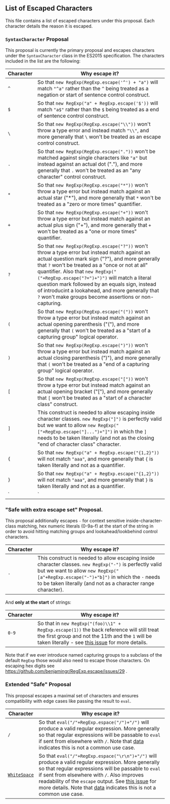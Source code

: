 ## List of Escaped Characters

This file contains a list of escaped characters under this proposal. Each character details the reason it is escaped.

### `SyntaxCharacter` Proposal

This proposal is currently the primary proposal and escapes characters under the `SyntaxCharacter` class 
in the ES2015 specification. The characters included in the list are the following:

|Character  | Why escape it?
|-----------|--------------|
| `^`       | So that `new RegExp(RegExp.escape('^') + "a")` will match `"^a"` rather than the `^` being treated as a negation or start of sentence control construct. | 
| `$`       | So that `new RegExp("a" + RegExp.escape('$'))` will match `"a$"` rather than the `$` being treated as a end of sentence control construct. | 
| `\`       | So that `new RegExp(RegExp.escape("\\"))` won't throw a type error and instead match `"\\"`, and more generally that `\` won't be treated as an escape control construct. |
| `.`       | So that `new RegExp(RegExp.escape("."))` won't be matched against single characters like `"a"` but instead against an actual dot ("."), and more generally that `.` won't be treated as an "any character" control construct. |
| `*`       | So that `new RegExp(RegExp.escape("*"))` won't throw a type error but instead match against an actual star ("*"), and more generally that `*` won't be treated as a "zero or more times" quantifier. |
| `+`       | So that `new RegExp(RegExp.escape("+"))` won't throw a type error but instead match against an actual plus sign ("+"), and more generally that `+` won't be treated as a "one or more times" quantifier. |
| `?`       | So that `new RegExp(RegExp.escape("?"))` won't throw a type error but instead match against an actual question mark sign ("?"), and more generally that `?` won't be treated as a "once or not at all" quantifier. Also that `new RegExp("("+RegExp.escape("?=")+")")` will match a literal question mark followed by an equals sign, instead of introducint a lookahead, and more generally that `?` won't make groups become assertions or non-capturing. |
| `(`       | So that `new RegExp(RegExp.escape("("))` won't throw a type error but instead match against an actual opening parenthesis  ("("), and more generally that `(` won't be treated as a "start of a capturing group" logical operator. |
| `)`       | So that `new RegExp(RegExp.escape(")"))` won't throw a type error but instead match against an actual closing parenthesis  (")"), and more generally that `(` won't be treated as a "end of a capturing group" logical operator. |
| `[`       | So that `new RegExp(RegExp.escape("["))` won't throw a type error but instead match against an actual opening bracket ("["), and more generally that `[` won't be treated as a "start of a character class" construct. |
| `]`       | This construct is needed to allow escaping inside character classes. `new RegExp("]")` is perfectly valid but we want to allow `new RegExp("["+RegExp.escape("]...")+"]")` in which the `]` needs to be taken literally (and not as the closing "end of character class" character.  |
| `{`       | So that `new RegExp("a" + RegExp.escape("{1,2}"))` will not match `"aaa"`, and more generally that `{` is taken literally and not as a quantifier. | 
| `}`       | So that `new RegExp("a" + RegExp.escape("{1,2}"))` will not match `"aaa"`, and more generally that `}` is taken literally and not as a quantifier. | 
| `|`       | So that `|` will be treated literally and `new RegExp(Regxp.escape("a|b"))` will produce a string that matches `"a|b"` instead of the `|` being treated as the alternative operator. |


### "Safe with extra escape set" Proposal.

This proposal additionally escapes `-` for context sensitive inside-character-class matching, hex numeric literals (0-9a-f) at the start of the string in order to avoid hitting matching groups and lookahead/lookbehind control characters.

|Character  | Why escape it?
|-----------|--------------|
| `-`       | This construct is needed to allow escaping inside character classes. `new RegExp("-")` is perfectly valid but we want to allow `new RegExp("[a"+RegExp.escape("-")+"b]")` in which the `-` needs to be taken literally (and not as a character range character).   |

And __only at the start__ of strings: 

|Character  | Why escape it?
|-----------|--------------|
| `0-9`     | So that in `new RegExp("(foo)\\1" + RegExp.escape(1))` the back reference will still treat the first group and not the 11th and the `1` will be taken literally - see [this issue](https://github.com/benjamingr/RegExp.escape/issues/17) for more details.   | 

Note that if we ever introduce named capturing groups to a subclass of the default `RegExp` those would also need to escape those characters. On escaping hex digits see https://github.com/benjamingr/RegExp.escape/issues/29 . 

### Extended "Safe" Proposal

This proposal escapes a maximal set of characters and ensures compatibility with edge cases like passing the result to `eval`.

|Character  | Why escape it?
|-----------|--------------|
| `/`       | So that `eval("/"+RegExp.espace("/")+"/")` will produce a valid regular expression. More generally so that regular expressions will be passable to `eval` if sent from elsewhere with `/`. Note that [data](https://github.com/benjamingr/RegExp.escape/tree/master/data) indicates this is not a common use case. |
| [`WhiteSpace`](http://www.ecma-international.org/ecma-262/6.0/index.html#table-32) | So that `eval("/"+RegExp.espace("\r\n")+"/")` will produce a valid regular expression. More generally so that regular expressions will be passable to `eval` if sent from elsewhere with `/`. Also improves readability of the `escape` output. See [this issue](https://github.com/benjamingr/RegExp.escape/issues/30) for more details. Note that [data](https://github.com/benjamingr/RegExp.escape/tree/master/data) indicates this is not a common use case. |
